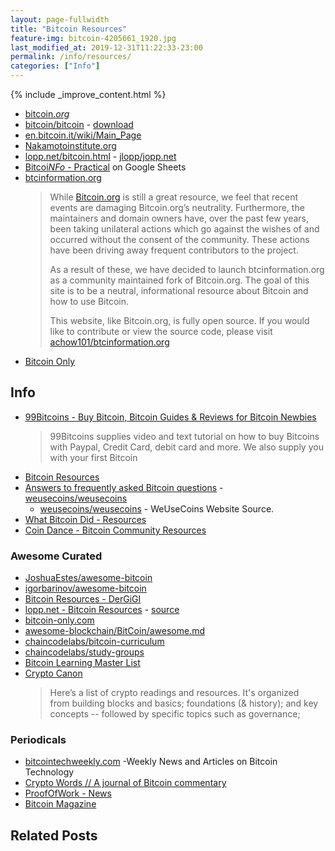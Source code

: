 ```yaml
---
layout: page-fullwidth
title: "Bitcoin Resources"
feature-img: bitcoin-4205661_1920.jpg
last_modified_at: 2019-12-31T11:22:33-23:00
permalink: /info/resources/
categories: ["Info"]
---
```


{% include _improve_content.html %}

* [bitcoin.*org*](https://bitcoin.org/)
* [bitcoin/bitcoin](https://github.com/bitcoin/bitcoin/) - [download](https://bitcoin.org/en/download) 
* [en.bitcoin.it/wiki/Main_Page](https://en.bitcoin.it/wiki/Main_Page)
* [Nakamotoinstitute.org](https://nakamotoinstitute.org/)
* [lopp.net/bitcoin.html](https://lopp.net/bitcoin.html) - [jlopp/jopp.net](https://github.com/jlopp/lopp.net)
* [Bitcoi*NFo* - Practical](https://docs.google.com/spreadsheets/d/1Z3Ofa4P8097VWV70Z_bMqIMladngvm-Ck24ot9TDNmw/) on Google Sheets 
* [btcinformation.org](https://btcinformation.org)
  >While [Bitcoin.org](https://bitcoin.org) is still a great resource, we feel that recent events are damaging Bitcoin.org’s neutrality. Furthermore, the maintainers and domain owners have, over the past few years, been taking unilateral actions which go against the wishes of and occurred without the consent of the community. These actions have been driving away frequent contributors to the project.
  >
  >As a result of these, we have decided to launch btcinformation.org as a community maintained fork of Bitcoin.org. The goal of this site is to be a neutral, informational resource about Bitcoin and how to use Bitcoin.
  >
  >This website, like Bitcoin.org, is fully open source. If you would like to contribute or view the source code, please visit [achow101/btcinformation.org](https://github.com/achow101/btcinformation.org)
* [Bitcoin Only](https://bitcoin-only.com)

## Info

* [99Bitcoins - Buy Bitcoin, Bitcoin Guides & Reviews for Bitcoin Newbies](https://99bitcoins.com/)
  > 99Bitcoins supplies video and text tutorial on how to buy Bitcoins with Paypal, Credit Card, debit card and more. We also supply you with your first Bitcoin
* [Bitcoin Resources](https://bitcoin-resources.com)
* [Answers to frequently asked Bitcoin questions](https://www.weusecoins.com/en/questions/) - [weusecoins/weusecoins](https://github.com/weusecoins/weusecoins)
  * [weusecoins/weusecoins](https://github.com/weusecoins/weusecoins) - WeUseCoins Website Source.
* [What Bitcoin Did - Resources](https://www.whatbitcoindid.com/resources)
* [Coin Dance - Bitcoin Community Resources](https://coin.dance/resources)

### Awesome Curated

* [JoshuaEstes/awesome-bitcoin](https://github.com/JoshuaEstes/awesome-bitcoin)
* [igorbarinov/awesome-bitcoin](https://github.com/igorbarinov/awesome-bitcoin)
* [Bitcoin Resources - DerGiGI](https://dergigi.com/bitcoin/resources/)
* [lopp.net - Bitcoin Resources](https://lopp.net/bitcoin) - [source](https://github.com/jlopp/lopp.net)
* [bitcoin-only.com](https://bitcoin-only.com/)
* [awesome-blockchain/BitCoin/awesome.md](https://github.com/yjjnls/awesome-blockchain/blob/master/BitCoin/awesome.md)
* [chaincodelabs/bitcoin-curriculum](https://github.com/chaincodelabs/bitcoin-curriculum)
* [chaincodelabs/study-groups](https://github.com/chaincodelabs/study-groups)
* [Bitcoin Learning Master List](https://www.evernote.com/shard/s341/sh/b7065b5d-353e-4aca-8cf7-5c4d6392ba4b/7c27ada4b31da804) 
* [Crypto Canon](https://a16z.com/2018/02/10/crypto-readings-resources/)
  > Here’s a list of crypto readings and resources. It's organized from building blocks and basics; foundations (& history); and key concepts -- followed by specific topics such as governance;


### Periodicals

* [bitcointechweekly.com](http://bitcointechweekly.com/) -Weekly News and Articles on Bitcoin Technology
* [Crypto Words // A journal of Bitcoin commentary](https://cryptowords.github.io/)
* [ProofOfWork - News](https://proofofwork.news/)
* [Bitcoin Magazine](https://bitcoinmagazine.com)

## Related Posts

</div>
